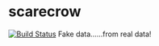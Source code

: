 # scarecrow
[![Build Status](https://travis-ci.com/drewokane/scarecrow.svg?branch=master)](https://travis-ci.com/drewokane/scarecrow)
Fake data......from real data!
